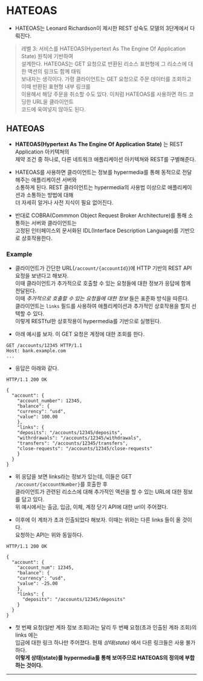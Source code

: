 # HATEOAS

- HATEOAS는 Leonard Richardson이 제시한 REST 성숙도 모델의 3단계에서 다뤄진다.

> 레벨 3: 서비스를 HATEOAS(Hypertext As The Engine Of Application State) 원칙에 기반하여  
> 설계한다. HATEOAS는 GET 요청으로 반환된 리소스 표현형에 그 리소스에 대한 액션의 링크도 함께 태워  
> 보내자는 생각이다. 가령 클라이언트는 GET 요청으로 주문 데이터를 조회하고 이때 반환된 표현형 내부 링크를  
> 이용해서 해당 주문을 취소할 수도 있다. 이처럼 HATEOAS를 사용하면 하드 코딩한 URL을 클라이언트  
> 코드에 욱여넣지 않아도 된다.

<h2>HATEOAS</h2>

- **HATEOAS(Hypertext As The Engine Of Application State)** 는 REST Application 아키텍쳐의  
  제약 조건 중 하나로, 다른 네트워크 애플리케이션 아키텍쳐와 REST를 구별해준다.

- HATEOAS를 사용하면 클라이언트는 정보를 hypermedia를 통해 동적으로 전달해주는 애플리케이션 서버와  
  소통하게 된다. REST 클라이언트는 hypermedia의 사용법 이상으로 애플리케이션과 소통하는 방법에 대해  
  더 자세히 알거나 사전 지식이 필요 없어진다.

- 반대로 COBRA(Commmon Object Request Broker Architecture)를 통해 소통하는 서버와 클라이언트는  
  고정된 인터페이스외 문서화된 IDL(Interface Description Language)를 기반으로 상호작용한다.

<h3>Example</h3>

- 클라이언트가 간단한 URL(`/account/{accountId}`)에 HTTP 기반의 REST API 요청을 보낸다고 해보자.  
  이때 클라이언트가 추가적으로 호출할 수 있는 요청들에 대한 정보가 응답에 함께 전달된다.  
  이때 _추가적으로 호출할 수 있는 요청들에 대한 정보_ 들은 표준화 방식을 따른다.  
  클라이언트는 `links` 필드를 사용하여 애플리케이션과 추가적인 상호작용을 할지 선택할 수 있다.  
  이렇게 RESTful한 상호작용이 hypermedia를 기반으로 실행된다.

- 아래 예시를 보자. 이 GET 요청은 계정에 대한 조회를 한다.

```
GET /accounts/12345 HTTP/1.1
Host: bank.example.com
...
```

- 응답은 아래와 같다.

```
HTTP/1.1 200 OK

{
  "account": {
    "account_number": 12345,
    "balance": {
	"currency": "usd",
	"value": 100.00
    },
    "links": {
	"deposits": "/accounts/12345/deposits",
	"withrdrawals": "/accounts/12345/withdrawals",
	"transfers": "/accounts/12345/transfers",
	"close-requests": "/accounts/12345/close-requests"
    }
  }
}
```

- 위 응답을 보면 links라는 정보가 있는데, 이들은 GET `/account/{accountNumber}`를 호출한 후  
  클라이언트가 관련된 리소스에 대해 추가적인 액션을 할 수 있는 URL에 대한 정보를 담고 있다.  
  위 예시에서는 출금, 입금, 이체, 계정 닫기 API에 대한 url이 주어졌다.

- 이후에 이 계좌가 초과 인출되었다 해보자. 이때는 위와는 다른 links 들이 올 것이다.  
  요청하는 API는 위와 동일하다.

```
HTTP/1.1 200 OK

{
  "account": {
    "account_num": 12345,
    "balance": {
	"currency": "usd",
	"value": -25.00
    },
    "links": {
      "deposits": "/accounts/12345/deposits"
    }
  }
}
```

- 첫 번째 요청(일반 계좌 정보 조회)과는 달리 두 번째 요청(초과 인출된 계좌 조회)의 links 에는  
  입금에 대한 링크 하나만 주어졌다. 현재 _상태(state)_ 에서 다른 링크들은 사용 불가하다.  
  **이렇게 상태(state)를 hypermedia를 통해 보여주므로 HATEOAS의 정의에 부합하는 것이다.**

<hr/>
